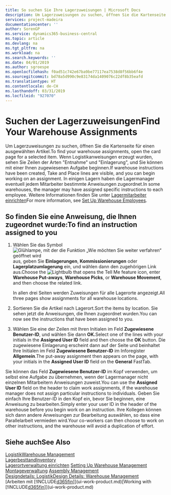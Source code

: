 ```yaml
---
title: So suchen Sie Ihre Lagerzuweisungen | Microsoft Docs
description: Um Lagerzuweisungen zu suchen, öffnen Sie die Kartenseite für einen ausgewählten Artikel. Wenn Logistikanweisungen erzeugt wurden, sehen Sie Zeilen der Arten "Entnahme" und "Einlagerung", und Sie können mit einer Ihnen zugewiesenen Aufgabe beginnen. In einigen Lagern haben die Lagermanager eventuell jedem Mitarbeiter bestimmte Anweisungen zugeordnet.
services: project-madeira
documentationcenter: ''
author: SorenGP
ms.service: dynamics365-business-central
ms.topic: article
ms.devlang: na
ms.tgt_pltfrm: na
ms.workload: na
ms.search.keywords: ''
ms.date: 04/01/2019
ms.author: sgroespe
ms.openlocfilehash: f0ad51c742e67ba9be77117ea7538d8f56bb6f4e
ms.sourcegitcommit: bd78a5d990c9e83174da1409076c22df8b35eafd
ms.translationtype: HT
ms.contentlocale: de-CH
ms.lasthandoff: 03/31/2019
ms.locfileid: "927070"
---
```

# <a name="find-your-warehouse-assignments"></a><span data-ttu-id="67f5a-105">Suchen der Lagerzuweisungen</span><span class="sxs-lookup"><span data-stu-id="67f5a-105">Find Your Warehouse Assignments</span></span>
<span data-ttu-id="67f5a-106">Um Lagerzuweisungen zu suchen, öffnen Sie die Kartenseite für einen ausgewählten Artikel.</span><span class="sxs-lookup"><span data-stu-id="67f5a-106">To find your warehouse assignments, open the card page for a selected item.</span></span> <span data-ttu-id="67f5a-107">Wenn Logistikanweisungen erzeugt wurden, sehen Sie Zeilen der Arten "Entnahme" und "Einlagerung", und Sie können mit einer Ihnen zugewiesenen Aufgabe beginnen.</span><span class="sxs-lookup"><span data-stu-id="67f5a-107">If warehouse instructions have been created, Take and Place lines are visible, and you can begin working on an assignment.</span></span> <span data-ttu-id="67f5a-108">In einigen Lagern haben die Lagermanager eventuell jedem Mitarbeiter bestimmte Anweisungen zugeordnet.</span><span class="sxs-lookup"><span data-stu-id="67f5a-108">In some warehouses, the manager may have assigned specific instructions to each employee.</span></span> <span data-ttu-id="67f5a-109">Weitere Informationen finden Sie unter [Lagermitarbeiter einrichten](warehouse-how-to-set-up-warehouse-employees.md)</span><span class="sxs-lookup"><span data-stu-id="67f5a-109">For more information, see [Set Up Warehouse Employees](warehouse-how-to-set-up-warehouse-employees.md).</span></span>

## <a name="to-find-an-instruction-assigned-to-you"></a><span data-ttu-id="67f5a-110">So finden Sie eine Anweisung, die Ihnen zugeordnet wurde:</span><span class="sxs-lookup"><span data-stu-id="67f5a-110">To find an instruction assigned to you</span></span>  
1.  <span data-ttu-id="67f5a-111">Wählen Sie das Symbol ![Glühlampe, mit der die Funktion „Wie möchten Sie weiter verfahren“ geöffnet wird](media/ui-search/search_small.png "Wie möchten Sie weiter verfahren?") aus, geben Sie **Einlagerungen**, **Kommissionierungen** oder **Lagerplatzumlagerung** ein, und wählen dann den zugehörigen Link aus.</span><span class="sxs-lookup"><span data-stu-id="67f5a-111">Choose the ![Lightbulb that opens the Tell Me feature](media/ui-search/search_small.png "Tell me what you want to do") icon, enter **Warehouse Put-aways**, **Warehouse Picks**, or **Warehouse Movement**, and then choose the related link.</span></span>

    <span data-ttu-id="67f5a-112">In allen drei Seiten werden Zuweisungen für alle Lagerorte angezeigt.</span><span class="sxs-lookup"><span data-stu-id="67f5a-112">All three pages show assignments for all warehouse locations.</span></span>  

2. <span data-ttu-id="67f5a-113">Sortieren Sie die Artikel nach Lagerort.</span><span class="sxs-lookup"><span data-stu-id="67f5a-113">Sort the items by location.</span></span> <span data-ttu-id="67f5a-114">Sie sehen jetzt die Anweisungen, die Ihnen zugeordnet wurden.</span><span class="sxs-lookup"><span data-stu-id="67f5a-114">You can now see the instructions that have been assigned to you.</span></span>  
3. <span data-ttu-id="67f5a-115">Wählen Sie eine der Zeilen mit Ihren Initialen im Feld **Zugewiesene Benutzer-ID**, und wählen Sie dann **OK.**</span><span class="sxs-lookup"><span data-stu-id="67f5a-115">Select one of the lines with your initials in the **Assigned User ID** field and then choose the **OK** button.</span></span> <span data-ttu-id="67f5a-116">Die zugewiesene Einlagerung erscheint dann auf der Seite und beinhaltet Ihre Initialen im Feld **Zugewiesene Benutzer-ID** im Inforegister **Allgemein**.</span><span class="sxs-lookup"><span data-stu-id="67f5a-116">The put-away assignment then appears on the page, with your initials in the **Assigned User ID** field on the **General** FastTab.</span></span>  

<span data-ttu-id="67f5a-117">Sie können das Feld **Zugewiesene Benutzer-ID** im Kopf verwenden, um selbst eine Aufgabe zu übernehmen, wenn der Lagermanager nicht einzelnen Mitarbeitern Anweisungen zuweist.</span><span class="sxs-lookup"><span data-stu-id="67f5a-117">You can use the **Assigned User ID** field on the header to claim work assignments, if the warehouse manager does not assign particular instructions to individuals.</span></span> <span data-ttu-id="67f5a-118">Geben Sie einfach Ihre Benutzer-ID in den Kopf ein, bevor Sie beginnen, eine Anweisung zu bearbeiten.</span><span class="sxs-lookup"><span data-stu-id="67f5a-118">Simply enter your user ID in the header of the warehouse before you begin work on an instruction.</span></span> <span data-ttu-id="67f5a-119">Ihre Kollegen können sich dann andere Anweisungen zur Bearbeitung auswählen, so dass eine Parallelarbeit vermieden wird.</span><span class="sxs-lookup"><span data-stu-id="67f5a-119">Your co-workers can then choose to work on other instructions, and the warehouse will avoid a duplication of effort.</span></span>  

## <a name="see-also"></a><span data-ttu-id="67f5a-120">Siehe auch</span><span class="sxs-lookup"><span data-stu-id="67f5a-120">See Also</span></span>  
[<span data-ttu-id="67f5a-121">Logistik</span><span class="sxs-lookup"><span data-stu-id="67f5a-121">Warehouse Management</span></span>](warehouse-manage-warehouse.md)  
[<span data-ttu-id="67f5a-122">Lagerbesttand</span><span class="sxs-lookup"><span data-stu-id="67f5a-122">Inventory</span></span>](inventory-manage-inventory.md)  
<span data-ttu-id="67f5a-123">[Lagerortverwaltung einrichten](warehouse-setup-warehouse.md)   </span><span class="sxs-lookup"><span data-stu-id="67f5a-123">[Setting Up Warehouse Management](warehouse-setup-warehouse.md)   </span></span>  
<span data-ttu-id="67f5a-124">[Montageverwaltung](assembly-assemble-items.md)  </span><span class="sxs-lookup"><span data-stu-id="67f5a-124">[Assembly Management](assembly-assemble-items.md)  </span></span>  
[<span data-ttu-id="67f5a-125">Designdetails: Logistik</span><span class="sxs-lookup"><span data-stu-id="67f5a-125">Design Details: Warehouse Management</span></span>](design-details-warehouse-management.md)  
<span data-ttu-id="67f5a-126">[Arbeiten mit [!INCLUDE[d365fin](includes/d365fin_md.md)]](ui-work-product.md)</span><span class="sxs-lookup"><span data-stu-id="67f5a-126">[Working with [!INCLUDE[d365fin](includes/d365fin_md.md)]](ui-work-product.md)</span></span> 
